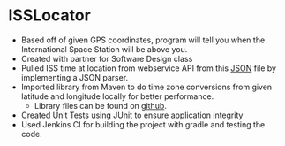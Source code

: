 # ISSLocator

- Based off of given GPS coordinates, program will tell you when the International Space Station will be above you.
- Created with partner for Software Design class
- Pulled ISS time at location from webservice API from this [JSON](http://api.open-notify.org/iss-pass.json?lat=29.721670&lon=-95.343631&n=1) file by implementing
  a JSON parser.
- Imported library from Maven to do time zone conversions from given latitude and longitude locally for better performance.
	- Library files can be found on [github](https://github.com/RomanIakovlev/timeshape).
- Created Unit Tests using JUnit to ensure application integrity
- Used Jenkins CI for building the project with gradle and testing the code.
